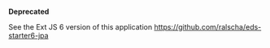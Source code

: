 **Deprecated**

See the Ext JS 6 version of this application
https://github.com/ralscha/eds-starter6-jpa
